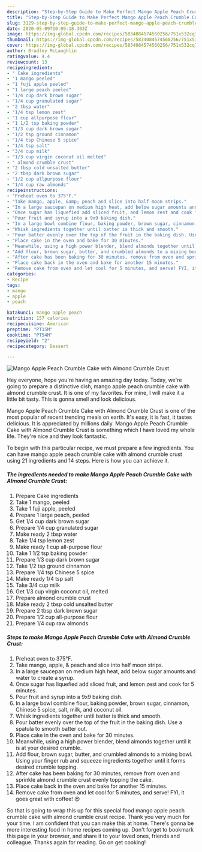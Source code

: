 ```yaml
---
description: "Step-by-Step Guide to Make Perfect Mango Apple Peach Crumble Cake with Almond Crumble Crust"
title: "Step-by-Step Guide to Make Perfect Mango Apple Peach Crumble Cake with Almond Crumble Crust"
slug: 3129-step-by-step-guide-to-make-perfect-mango-apple-peach-crumble-cake-with-almond-crumble-crust
date: 2020-05-09T10:09:18.303Z
image: https://img-global.cpcdn.com/recipes/5834084574560256/751x532cq70/mango-apple-peach-crumble-cake-with-almond-crumble-crust-recipe-main-photo.jpg
thumbnail: https://img-global.cpcdn.com/recipes/5834084574560256/751x532cq70/mango-apple-peach-crumble-cake-with-almond-crumble-crust-recipe-main-photo.jpg
cover: https://img-global.cpcdn.com/recipes/5834084574560256/751x532cq70/mango-apple-peach-crumble-cake-with-almond-crumble-crust-recipe-main-photo.jpg
author: Bradley McLaughlin
ratingvalue: 4.4
reviewcount: 13
recipeingredient:
- " Cake ingredients"
- "1 mango peeled"
- "1 fuji apple peeled"
- "1 large peach peeled"
- "1/4 cup dark brown sugar"
- "1/4 cup granulated sugar"
- "2 tbsp water"
- "1/4 tsp lemon zest"
- "1 cup allpurpose flour"
- "1 1/2 tsp baking powder"
- "1/3 cup dark brown sugar"
- "1/2 tsp ground cinnamon"
- "1/4 tsp Chinese 5 spice"
- "1/4 tsp salt"
- "3/4 cup milk"
- "1/3 cup virgin coconut oil melted"
- " almond crumble crust"
- "2 tbsp cold unsalted butter"
- "2 tbsp dark brown sugar"
- "1/2 cup allpurpose flour"
- "1/4 cup raw almonds"
recipeinstructions:
- "Preheat oven to 375°F."
- "Take mango, apple, &amp; peach and slice into half moon strips."
- "In a large saucepan on medium high heat, add below sugar amounts and water to create a syrup."
- "Once sugar has liquefied add sliced fruit, and lemon zest and cook for 5 minutes."
- "Pour fruit and syrup into a 9x9 baking dish."
- "In a large bowl combine flour, baking powder, brown sugar, cinnamon, Chinese 5 spice, salt, milk, and coconut oil."
- "Whisk ingredients together until batter is thick and smooth."
- "Pour batter evenly over the top of the fruit in the baking dish. Use a spatula to smooth batter out."
- "Place cake in the oven and bake for 30 minutes."
- "Meanwhile, using a high power blender, blend almonds together until it is at your desired crumble."
- "Add flour, brown sugar, butter, and crumbled almonds to a mixing bowl. Using your finger rub and squeeze ingredients together until it forms desired crumble topping."
- "After cake has been baking for 30 minutes, remove from oven and sprinkle almond crumble crust evenly topping the cake."
- "Place cake back in the oven and bake for another 15 minutes."
- "Remove cake from oven and let cool for 5 minutes, and serve! FYI, it goes great with coffee! 😍"
categories:
- Recipe
tags:
- mango
- apple
- peach

katakunci: mango apple peach 
nutrition: 157 calories
recipecuisine: American
preptime: "PT15M"
cooktime: "PT54M"
recipeyield: "2"
recipecategory: Dessert

---
```



![Mango Apple Peach Crumble Cake with Almond Crumble Crust](https://img-global.cpcdn.com/recipes/5834084574560256/751x532cq70/mango-apple-peach-crumble-cake-with-almond-crumble-crust-recipe-main-photo.jpg)

Hey everyone, hope you're having an amazing day today. Today, we're going to prepare a distinctive dish, mango apple peach crumble cake with almond crumble crust. It is one of my favorites. For mine, I will make it a little bit tasty. This is gonna smell and look delicious.

Mango Apple Peach Crumble Cake with Almond Crumble Crust is one of the most popular of recent trending meals on earth. It's easy, it is fast, it tastes delicious. It is appreciated by millions daily. Mango Apple Peach Crumble Cake with Almond Crumble Crust is something which I have loved my whole life. They're nice and they look fantastic.




To begin with this particular recipe, we must prepare a few ingredients. You can have mango apple peach crumble cake with almond crumble crust using 21 ingredients and 14 steps. Here is how you can achieve it.

<!--inarticleads1-->

##### The ingredients needed to make Mango Apple Peach Crumble Cake with Almond Crumble Crust:

1. Prepare  Cake ingredients
1. Take 1 mango, peeled
1. Take 1 fuji apple, peeled
1. Prepare 1 large peach, peeled
1. Get 1/4 cup dark brown sugar
1. Prepare 1/4 cup granulated sugar
1. Make ready 2 tbsp water
1. Take 1/4 tsp lemon zest
1. Make ready 1 cup all-purpose flour
1. Take 1 1/2 tsp baking powder
1. Prepare 1/3 cup dark brown sugar
1. Take 1/2 tsp ground cinnamon
1. Prepare 1/4 tsp Chinese 5 spice
1. Make ready 1/4 tsp salt
1. Take 3/4 cup milk
1. Get 1/3 cup virgin coconut oil, melted
1. Prepare  almond crumble crust
1. Make ready 2 tbsp cold unsalted butter
1. Prepare 2 tbsp dark brown sugar
1. Prepare 1/2 cup all-purpose flour
1. Prepare 1/4 cup raw almonds




<!--inarticleads2-->

##### Steps to make Mango Apple Peach Crumble Cake with Almond Crumble Crust:

1. Preheat oven to 375°F.
1. Take mango, apple, &amp; peach and slice into half moon strips.
1. In a large saucepan on medium high heat, add below sugar amounts and water to create a syrup.
1. Once sugar has liquefied add sliced fruit, and lemon zest and cook for 5 minutes.
1. Pour fruit and syrup into a 9x9 baking dish.
1. In a large bowl combine flour, baking powder, brown sugar, cinnamon, Chinese 5 spice, salt, milk, and coconut oil.
1. Whisk ingredients together until batter is thick and smooth.
1. Pour batter evenly over the top of the fruit in the baking dish. Use a spatula to smooth batter out.
1. Place cake in the oven and bake for 30 minutes.
1. Meanwhile, using a high power blender, blend almonds together until it is at your desired crumble.
1. Add flour, brown sugar, butter, and crumbled almonds to a mixing bowl. Using your finger rub and squeeze ingredients together until it forms desired crumble topping.
1. After cake has been baking for 30 minutes, remove from oven and sprinkle almond crumble crust evenly topping the cake.
1. Place cake back in the oven and bake for another 15 minutes.
1. Remove cake from oven and let cool for 5 minutes, and serve! FYI, it goes great with coffee! 😍




So that is going to wrap this up for this special food mango apple peach crumble cake with almond crumble crust recipe. Thank you very much for your time. I am confident that you can make this at home. There's gonna be more interesting food in home recipes coming up. Don't forget to bookmark this page in your browser, and share it to your loved ones, friends and colleague. Thanks again for reading. Go on get cooking!
